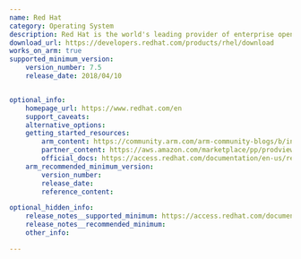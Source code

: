```yaml
---
name: Red Hat
category: Operating System
description: Red Hat is the world's leading provider of enterprise open-source solutions, including high-performing linux, cloud, container, and Kubernetes technologies.
download_url: https://developers.redhat.com/products/rhel/download
works_on_arm: true
supported_minimum_version:
    version_number: 7.5
    release_date: 2018/04/10


optional_info:
    homepage_url: https://www.redhat.com/en
    support_caveats:
    alternative_options:
    getting_started_resources:
        arm_content: https://community.arm.com/arm-community-blogs/b/infrastructure-solutions-blog/posts/software-innovations-with-red-hat-and-arm
        partner_content: https://aws.amazon.com/marketplace/pp/prodview-fvgsywc5jqlkw
        official_docs: https://access.redhat.com/documentation/en-us/red_hat_enterprise_linux/9/html/performing_a_standard_rhel_9_installation/assembly_installing-on-amd64-intel-64-and-64-bit-arm_installing-rhel
    arm_recommended_minimum_version:
        version_number: 
        release_date:
        reference_content:

optional_hidden_info:
    release_notes__supported_minimum: https://access.redhat.com/documentation/en-us/red_hat_enterprise_linux/7/html/7.5_release_notes/chap-red_hat_enterprise_linux-7.5_release_notes-rhel_for_arm#doc-wrapper
    release_notes__recommended_minimum:
    other_info: 

---
```

